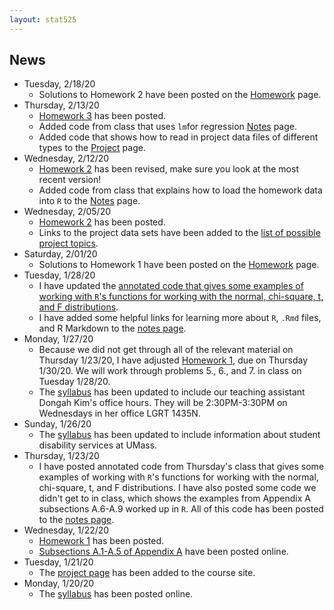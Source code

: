 ```yaml
---
layout: stat525
---
```


News
-------
* Tuesday, 2/18/20
   - Solutions to Homework 2 have been posted on the [Homework](https://maryclare.github.io/stat525/homework.html) page.
* Thursday, 2/13/20
   - [Homework 3](https://maryclare.github.io/stat525/content/homework/hw_3.pdf) has been posted.
   - Added code from class that uses `lm`for regression  [Notes](https://maryclare.github.io/stat525/notes.html) page.
   - Added code that shows how to read in project data files of different types to the   [Project](https://maryclare.github.io/stat525/project.html) page.
* Wednesday, 2/12/20
   - [Homework 2](https://maryclare.github.io/stat525/content/homework/hw_2.pdf) has been revised, make sure you look at the most recent version!
   - Added code from class that explains how to load the homework data into `R` to the [Notes](https://maryclare.github.io/stat525/notes.html) page.
* Wednesday, 2/05/20
   - [Homework 2](https://maryclare.github.io/stat525/content/homework/hw_2.pdf) has been posted.
   - Links to the project data sets have been added to the [list of possible project topics](https://maryclare.github.io/stat525/content/ieprojecttopics.pdf).
* Saturday, 2/01/20
   - Solutions to Homework 1 have been posted on the [Homework](https://maryclare.github.io/stat525/homework.html) page.
* Tuesday, 1/28/20
   - I have updated the [annotated code that gives some examples of working with `R`'s functions for working with the normal, chi-square, t, and F distributions](https://maryclare.github.io/stat697/content/code/appendix_a_1-5.R).
   - I have added some helpful links for learning more about `R`, `.Rmd` files, and R Markdown to the [notes page](https://maryclare.github.io/stat525/notes.html).
* Monday, 1/27/20
  - Because we did not get through all of the relevant material on Thursday 1/23/20, I have adjusted [Homework 1](https://maryclare.github.io/stat525/content/homework/hw_1.pdf), due on Thursday 1/30/20. We will work through problems 5., 6., and 7. in class on Tuesday 1/28/20.
  - The [syllabus](https://maryclare.github.io/stat697/content/syllabus_525_spring2020.pdf) has been updated to include our teaching assistant Dongah Kim's office hours. They will be 2:30PM-3:30PM on Wednesdays in her office LGRT 1435N.
* Sunday, 1/26/20
  - The [syllabus](https://maryclare.github.io/stat697/content/syllabus_525_spring2020.pdf) has been updated to include information about student disability services at UMass.
* Thursday, 1/23/20
   - I have posted annotated code from Thursday's class that gives some examples of working with `R`'s functions for working with the normal, chi-square, t, and F distributions. I have also posted some code we didn't get to in class, which shows the examples from Appendix A subsections A.6-A.9 worked up in `R`. All of this code has been posted to the [notes page](https://maryclare.github.io/stat525/notes.html).
* Wednesday, 1/22/20
   - [Homework 1](https://maryclare.github.io/stat525/content/homework/hw_1.pdf) has been posted.
   - [Subsections A.1-A.5 of Appendix A](https://maryclare.github.io/stat525/content/appendix_a.pdf) have been posted online.
* Tuesday, 1/21/20
   - The [project page](https://maryclare.github.io/stat525/project.html) has been added to the course site.
* Monday, 1/20/20
   - The [syllabus](https://maryclare.github.io/stat525/content/syllabus_525_spring2020.pdf) has been posted online.